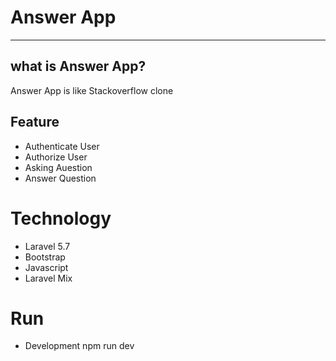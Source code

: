 # Answer App 
----
## what is Answer App?
Answer App is like Stackoverflow clone
## Feature
- Authenticate User 
- Authorize User
- Asking Auestion
- Answer Question
# Technology
- Laravel 5.7
- Bootstrap
- Javascript 
- Laravel Mix
# Run
- Development 
npm run dev

